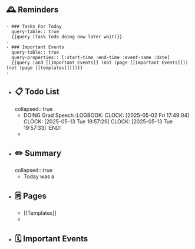 ## 🕰️ Reminders
	- ### Tasks For Today
	  query-table:: true
	  {{query (task todo doing now later wait)}}
	-
	- ### Important Events
	  query-table:: true
	  query-properties:: [:start-time :end-time :event-name :date]
	  {{query (and [[Important Events]] (not (page [[Important Events]])) (not (page [[templates]])))}}
	-
- ## 📋 Todo List
  collapsed:: true
	- DOING Grad Speech
	  :LOGBOOK:
	  CLOCK: [2025-05-02 Fri 17:49:04]
	  CLOCK: [2025-05-13 Tue 19:57:29]
	  CLOCK: [2025-05-13 Tue 19:57:33]
	  :END:
	-
- ##  ✏️ Summary
  collapsed:: true
	- Today was a
- ## 🗒️ Pages
	- [[Templates]]
	-
- ## 🗓️ Important Events
